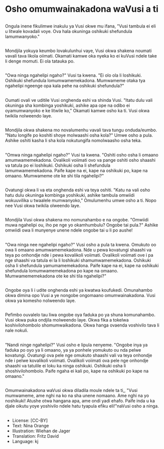 # Osho omumwainakadona waVusi a ti

##
Ongula inene fikulimwe inakulu ya Vusi okwe mu ifana, "Vusi tambula ei eli u litwale kovadali voye. Ova hala okuninga oshikuki shefundula lamumwanyoko."

##
Mondjila yokuya keumbo lovakulunhui vaye, Vusi okwa shakena noumati vavali tava likola oiimati. Okamati kamwe oka nyeka ko ei kuVusi ndele take li denge momuti. Ei ola tatauka po.

##
"Owa ninga ngahelipi ngaho?" Vusi ta kwena. "Ei olo ola li loshikuki. Oshikuki shefundula lomumwamemekadona. Mumwameme otaka tya ngahelipi ngeenge opa kala pehe na oshikuki shefundula?"

##
Oumati ovali ve uditile Vusi onghenda eshi va shinda Vusi. "Itatu dulu vali okuninga sha kombinga yoshikuki, ashike apa ope na odibo ei oyamumwanyoko e ke litwile ko," Okamati kamwe osho ka ti. Vusi okwa twikila nolweendo laye.

##
Mondjila okwa shakena mo novalumenhu vavali tava tungu onduda/eumbo. "Natu longife po koshiti shoye molwaashi osha kola?" Umwe osho a pula. Ashike oshiti kasha li sha kola nokutungifa nomolwaasho osha teka.

##
"Omwa ninga ngahelipi ngaho?" Vusi ta kwena. "Oshiti osho osha li omaano amumwamemekadona. Ovalikoli voiimati ovo va pange oshiti osho shaashi va tatula po ei loshikuki. Oshikuki osha li shefundula lamumwamemekadona. Paife kape na ei, kape na oshikuki po, kape na omaano. Mumwameme ote ke shi tila ngahelipi?"

##
Ovatungi okwa li va eta onghenda eshi va teya oshiti. "Katu na vali osho hatu dulu okuninga kombinga yoshikuki, ashike tambula omwiidi wokuuvilika u twaalele mumwanyoko," Omulumenhu umwe osho a ti. Nopo nee Vusi okwa twikila olweendo laye.

##
Mondjila Vusi okwa shakena mo nomunahambo e na ongobe. "Omwiidi muwa ngahelipi ou, iho pe nge yo okamhumbulu? Ongobe tai pula.?" Ashike omwiidi owa li munyenye unene ndele ongobe tai u li po aushe!

##
"Owa ninga nee ngahelipi ngaho?" Vusi osho a pula ta kwena. Omukuto oo owa li omaano amumwamemekadona. Nde u pewa kovatungi shaashi va teya po onhondje nde i pewa kovalikoli voiimati. Ovalikoli voiimati ove i pa nge shaashi va tatula ei la li loshikuki shamumwamemekadona. Oshikuki osha li shefundula yamumamemekadona. Paife kape na ei, kape na oshikuki shefundula lomumwamemekadona po kape na omaano. Mumwamememekadona ote ke shi tila ngahelipi?"

##
Ongobe oya li i udite onghenda eshi ya kwatwa koufukedi. Omunahambo okwa dimina opo Vusi a ye nongobe ongomaano omumwainakadona. Vusi okwa ya komesho nolweendo laye.

##
Pefimbo ouvalelo tau liwa ongobe oya faduka po ya shuna komunahambo. Vusi okwa puka ondjila molweendo laye. Okwa fika a tokelwa koshivilohombolo shomumwaikadona. Okwa hanga ovaenda voshivilo tava li nale nokuli.

##
"Nandi ninge ngahelipi?" Vusi osho e lipula nenyeme. "Ongobe inya ya faduka po oyo ya li omaano, ya ya ponhele yomukuto ou nda pelwe kovatungi. Ovatungi ova pele nge omukuto shaashi vali va teya onhondje nde i pelwe kovalikoli voiimati. Ovalikoli voiimati ova pele nge onhondje shaashi va tatulile ei loku ka ninga oshikuki. Oshikuki osha li shoshivilohombolo. Paife ngaha ei kali po, kape na oshikuki po kape na omaano."

##
Omumwainakadona waVusi okwa diladila moule ndele ta ti,, "Vusi mumwameme, ame nghi na ko na sha unene nomaano. Ame nghi na yo noshikuki! Atushe otwa hangana apa, ame ondi yadi ehafo. Paife inda u ka djale oikutu yoye yoshivilo ndele hatu tyapula efiku eli!"naVusi osho a ninga.

##
* License: [CC-BY]
* Text: Nina Orange
* Illustration: Wiehan de Jager
* Translation: Fritz David
* Language: kj
